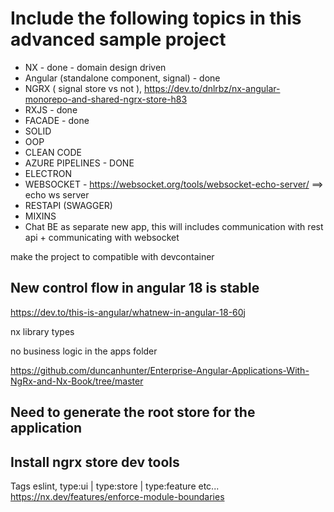 # Include the following topics in this advanced sample project
- NX - done - domain design driven
- Angular (standalone component, signal) - done
- NGRX ( signal store vs  not ), https://dev.to/dnlrbz/nx-angular-monorepo-and-shared-ngrx-store-h83
- RXJS - done
- FACADE - done 
- SOLID
- OOP
- CLEAN CODE
- AZURE PIPELINES - DONE
- ELECTRON
- WEBSOCKET - https://websocket.org/tools/websocket-echo-server/ ==> echo ws server
- RESTAPI (SWAGGER)
- MIXINS
- Chat BE as separate new app, this will includes communication with rest api + communicating with websocket

make the project to compatible with devcontainer

## New control flow in angular 18 is stable
https://dev.to/this-is-angular/whatnew-in-angular-18-60j

nx library types

no business logic in the apps folder 

https://github.com/duncanhunter/Enterprise-Angular-Applications-With-NgRx-and-Nx-Book/tree/master

## Need to generate the root store for the application
## Install ngrx store dev tools

Tags eslint, type:ui | type:store | type:feature etc... https://nx.dev/features/enforce-module-boundaries
